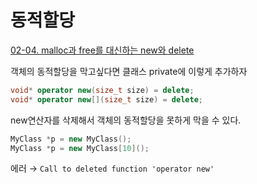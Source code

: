 # 동적할당

[02-04. malloc과 free를 대신하는 new와 delete](https://wikidocs.net/14486)

객체의 동적할당을 막고싶다면 클래스 private에 이렇게 추가하자

```cpp
void* operator new(size_t size) = delete;
void* operator new[](size_t size) = delete;
```

new연산자를 삭제해서 객체의 동적할당을 못하게 막을 수 있다.

```cpp
MyClass *p = new MyClass();
MyClass *p = new MyClass[10]();
```

에러 →  `Call to deleted function 'operator new'`